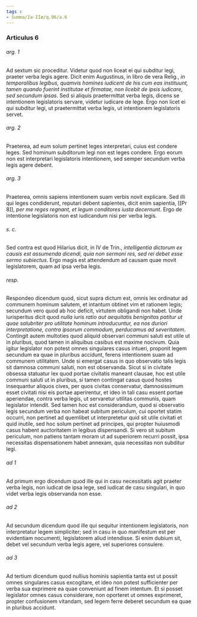 ```yaml
---
tags : 
- Summa/Ia-IIæ/q.96/a.6
---
```


### Articulus 6

###### arg. 1
Ad sextum sic proceditur. Videtur quod non liceat ei qui subditur legi, praeter verba legis agere. Dicit enim Augustinus, in libro de vera Relig., *in temporalibus legibus, quamvis homines iudicent de his cum eas instituunt, tamen quando fuerint institutae et firmatae, non licebit de ipsis iudicare, sed secundum ipsas*. Sed si aliquis praetermittat verba legis, dicens se intentionem legislatoris servare, videtur iudicare de lege. Ergo non licet ei qui subditur legi, ut praetermittat verba legis, ut intentionem legislatoris servet.

###### arg. 2
Praeterea, ad eum solum pertinet leges interpretari, cuius est condere leges. Sed hominum subditorum legi non est leges condere. Ergo eorum non est interpretari legislatoris intentionem, sed semper secundum verba legis agere debent.

###### arg. 3
Praeterea, omnis sapiens intentionem suam verbis novit explicare. Sed illi qui leges condiderunt, reputari debent sapientes, dicit enim sapientia, [[Pr 8]], *per me reges regnant, et legum conditores iusta decernunt*. Ergo de intentione legislatoris non est iudicandum nisi per verba legis.

###### s. c.
Sed contra est quod Hilarius dicit, in IV de Trin., *intelligentia dictorum ex causis est assumenda dicendi, quia non sermoni res, sed rei debet esse sermo subiectus*. Ergo magis est attendendum ad causam quae movit legislatorem, quam ad ipsa verba legis.

###### resp.
Respondeo dicendum quod, sicut supra dictum est, omnis lex ordinatur ad communem hominum salutem, et intantum obtinet vim et rationem legis; secundum vero quod ab hoc deficit, virtutem obligandi non habet. Unde iurisperitus dicit quod *nulla iuris ratio aut aequitatis benignitas patitur ut quae salubriter pro utilitate hominum introducuntur, ea nos duriori interpretatione, contra ipsorum commodum, perducamus ad severitatem*. Contingit autem multoties quod aliquid observari communi saluti est utile ut in pluribus, quod tamen in aliquibus casibus est maxime nocivum. Quia igitur legislator non potest omnes singulares casus intueri, proponit legem secundum ea quae in pluribus accidunt, ferens intentionem suam ad communem utilitatem. Unde si emergat casus in quo observatio talis legis sit damnosa communi saluti, non est observanda. Sicut si in civitate obsessa statuatur lex quod portae civitatis maneant clausae, hoc est utile communi saluti ut in pluribus, si tamen contingat casus quod hostes insequantur aliquos cives, per quos civitas conservatur, damnosissimum esset civitati nisi eis portae aperirentur, et ideo in tali casu essent portae aperiendae, contra verba legis, ut servaretur utilitas communis, quam legislator intendit. Sed tamen hoc est considerandum, quod si observatio legis secundum verba non habeat subitum periculum, cui oportet statim occurri, non pertinet ad quemlibet ut interpretetur quid sit utile civitati et quid inutile, sed hoc solum pertinet ad principes, qui propter huiusmodi casus habent auctoritatem in legibus dispensandi. Si vero sit subitum periculum, non patiens tantam moram ut ad superiorem recurri possit, ipsa necessitas dispensationem habet annexam, quia necessitas non subditur legi.

###### ad 1
Ad primum ergo dicendum quod ille qui in casu necessitatis agit praeter verba legis, non iudicat de ipsa lege, sed iudicat de casu singulari, in quo videt verba legis observanda non esse.

###### ad 2
Ad secundum dicendum quod ille qui sequitur intentionem legislatoris, non interpretatur legem simpliciter; sed in casu in quo manifestum est per evidentiam nocumenti, legislatorem aliud intendisse. Si enim dubium sit, debet vel secundum verba legis agere, vel superiores consulere.

###### ad 3
Ad tertium dicendum quod nullius hominis sapientia tanta est ut possit omnes singulares casus excogitare, et ideo non potest sufficienter per verba sua exprimere ea quae conveniunt ad finem intentum. Et si posset legislator omnes casus considerare, non oporteret ut omnes exprimeret, propter confusionem vitandam, sed legem ferre deberet secundum ea quae in pluribus accidunt.

